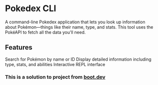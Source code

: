 # Pokedex CLI
A command-line Pokedex application that lets you look up information about Pokémon—things like their name, type, and stats. This tool uses the PokéAPI to fetch all the data you'll need.

## Features
Search for Pokémon by name or ID
Display detailed information including type, stats, and abilities
Interactive REPL interface

### This is a solution to project from [boot.dev](https://www.boot.dev/lessons/dff17f87-1ce8-43ce-a43b-2cb611ce76f1)